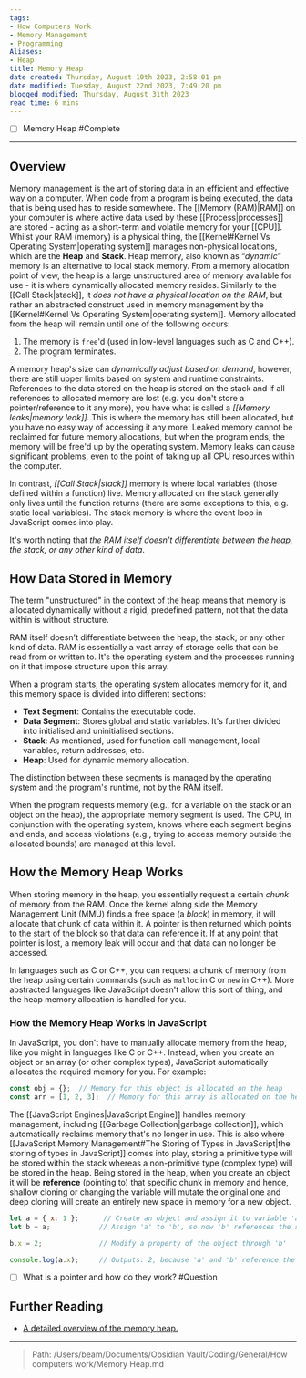 ```yaml
---
tags: 
- How Computers Work
- Memory Management
- Programming
Aliases:
- Heap
title: Memory Heap
date created: Thursday, August 10th 2023, 2:58:01 pm
date modified: Tuesday, August 22nd 2023, 7:49:20 pm
blogged modified: Thursday, August 31th 2023
read time: 6 mins
---
```

- [ ] Memory Heap #Complete
---
## Overview

Memory management is the art of storing data in an efficient and effective way on a computer. When code from a program is being executed, the data that is being used has to reside somewhere. The [[Memory (RAM)|RAM]] on your computer is where active data used by these [[Process|processes]] are stored - acting as a short-term and volatile memory for your [[CPU]]. Whilst your RAM (memory) is a physical thing, the [[Kernel#Kernel Vs Operating System|operating system]] manages non-physical locations, which are the **Heap** and **Stack**. Heap memory, also known as “*dynamic*” memory is an alternative to local stack memory. From a memory allocation point of view, the heap is a large unstructured area of memory available for use - it is where dynamically allocated memory resides. Similarly to the [[Call Stack|stack]], it *does not have a physical location on the RAM*, but rather an abstracted construct used in memory management by the [[Kernel#Kernel Vs Operating System|operating system]]. Memory allocated from the heap will remain until one of the following occurs:

1) The memory is `free`'d (used in low-level languages such as C and C++).
2) The program terminates.

A memory heap's size can *dynamically adjust based on demand*, however, there are still upper limits based on system and runtime constraints. References to the data stored on the heap is stored on the stack and if all references to allocated memory are lost (e.g. you don't store a pointer/reference to it any more), you have what is called a *[[Memory leaks|memory leak]]*. This is where the memory has still been allocated, but you have no easy way of accessing it any more. Leaked memory cannot be reclaimed for future memory allocations, but when the program ends, the memory will be free'd up by the operating system. Memory leaks can cause significant problems, even to the point of taking up all CPU resources within the computer.

In contrast, *[[Call Stack|stack]]* memory is where local variables (those defined within a function) live. Memory allocated on the stack generally only lives until the function returns (there are some exceptions to this, e.g. static local variables). The stack memory is where the event loop in JavaScript comes into play.

It's worth noting that *the RAM itself doesn't differentiate between the heap, the stack, or any other kind of data*.

## How Data Stored in Memory

The term "unstructured" in the context of the heap means that memory is allocated dynamically without a rigid, predefined pattern, not that the data within is without structure.

RAM itself doesn't differentiate between the heap, the stack, or any other kind of data. RAM is essentially a vast array of storage cells that can be read from or written to. It's the operating system and the processes running on it that impose structure upon this array.

When a program starts, the operating system allocates memory for it, and this memory space is divided into different sections:

- **Text Segment**: Contains the executable code.
- **Data Segment**: Stores global and static variables. It's further divided into initialised and uninitialised sections.
- **Stack**: As mentioned, used for function call management, local variables, return addresses, etc.
- **Heap**: Used for dynamic memory allocation.

The distinction between these segments is managed by the operating system and the program's runtime, not by the RAM itself.

When the program requests memory (e.g., for a variable on the stack or an object on the heap), the appropriate memory segment is used. The CPU, in conjunction with the operating system, knows where each segment begins and ends, and access violations (e.g., trying to access memory outside the allocated bounds) are managed at this level.

## How the Memory Heap Works

When storing memory in the heap, you essentially request a certain *chunk* of memory from the RAM. Once the kernel along side the Memory Management Unit (MMU) finds a free space (a *block*) in memory, it will allocate that chunk of data within it. A pointer is then returned which points to the start of the block so that data can reference it. If at any point that pointer is lost, a memory leak will occur and that data can no longer be accessed.

In languages such as C or C++, you can request a chunk of memory from the heap using certain commands (such as `malloc` in C or `new` in C++). More abstracted languages like JavaScript doesn't allow this sort of thing, and the heap memory allocation is handled for you.

### How the Memory Heap Works in JavaScript

In JavaScript, you don't have to manually allocate memory from the heap, like you might in languages like C or C++. Instead, when you create an object or an array (or other complex types), JavaScript automatically allocates the required memory for you. For example:

```JavaScript
const obj = {};  // Memory for this object is allocated on the heap
const arr = [1, 2, 3];  // Memory for this array is allocated on the heap`
```

The [[JavaScript Engines|JavaScript Engine]] handles memory management, including [[Garbage Collection|garbage collection]], which automatically reclaims memory that's no longer in use. This is also where [[JavaScript Memory Management#The Storing of Types in JavaScript|the storing of types in JavaScript]] comes into play, storing a primitive type will be stored within the stack whereas a non-primitive type (complex type) will be stored in the heap. Being stored in the heap, when you create an object it will be **reference** (pointing to) that specific chunk in memory and hence, shallow cloning or changing the variable will mutate the original one and deep cloning will create an entirely new space in memory for a new object.

```JavaScript
let a = { x: 1 };      // Create an object and assign it to variable 'a'
let b = a;            // Assign 'a' to 'b', so now 'b' references the same object as 'a'

b.x = 2;              // Modify a property of the object through 'b'

console.log(a.x);     // Outputs: 2, because 'a' and 'b' reference the same object in memory 
```

- [ ] What is a pointer and how do they work? #Question 

## Further Reading

- [A detailed overview of the memory heap.](https://opendsa-server.cs.vt.edu/ODSA/Books/CS2/html/HeapMem.html#:~:text=The%20heap%20is%20a%20large,calling%20the%20heap%20allocation%20operation.)

---

> Path: /Users/beam/Documents/Obsidian Vault/Coding/General/How computers work/Memory Heap.md